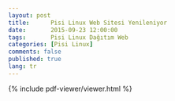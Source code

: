 ```yaml
---
layout: post
title:      Pisi Linux Web Sitesi Yenileniyor
date:       2015-09-23 12:00:00
tags:       Pisi Linux Dağıtım Web
categories: [Pisi Linux]
comments: false
published: true
lang: tr
---
```


{% include pdf-viewer/viewer.html %}
 
 
